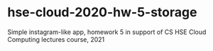 # hse-cloud-2020-hw-5-storage

Simple instagram-like app, homework 5 in support of CS HSE Cloud Computing lectures course, 2021
